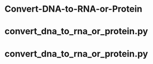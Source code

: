 # Convert-DNA-to-RNA-or-Protein
# convert_dna_to_rna_or_protein.py
# convert_dna_to_rna_or_protein.py
